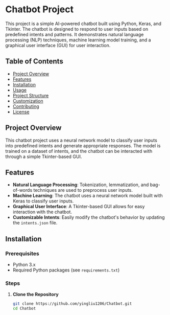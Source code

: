 # Chatbot Project

This project is a simple AI-powered chatbot built using Python, Keras, and Tkinter. The chatbot is designed to respond to user inputs based on predefined intents and patterns. It demonstrates natural language processing (NLP) techniques, machine learning model training, and a graphical user interface (GUI) for user interaction.

## Table of Contents

- [Project Overview](#project-overview)
- [Features](#features)
- [Installation](#installation)
- [Usage](#usage)
- [Project Structure](#project-structure)
- [Customization](#customization)
- [Contributing](#contributing)
- [License](#license)

## Project Overview

This chatbot project uses a neural network model to classify user inputs into predefined intents and generate appropriate responses. The model is trained on a dataset of intents, and the chatbot can be interacted with through a simple Tkinter-based GUI.

## Features

- **Natural Language Processing**: Tokenization, lemmatization, and bag-of-words techniques are used to preprocess user inputs.
- **Machine Learning**: The chatbot uses a neural network model built with Keras to classify user inputs.
- **Graphical User Interface**: A Tkinter-based GUI allows for easy interaction with the chatbot.
- **Customizable Intents**: Easily modify the chatbot's behavior by updating the `intents.json` file.

## Installation

### Prerequisites

- Python 3.x
- Required Python packages (see `requirements.txt`)

### Steps

1. **Clone the Repository**
   ```bash
   git clone https://github.com/yingliu1206/Chatbot.git
   cd Chatbot
